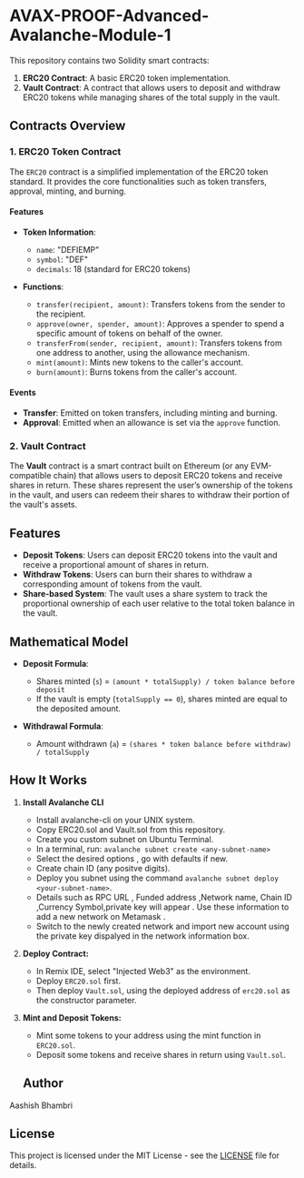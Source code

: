 # AVAX-PROOF-Advanced-Avalanche-Module-1
This repository contains two Solidity smart contracts:

1. **ERC20 Contract**: A basic ERC20 token implementation.
2. **Vault Contract**: A contract that allows users to deposit and withdraw ERC20 tokens while managing shares of the total supply in the vault.

## Contracts Overview

### 1. ERC20 Token Contract

The `ERC20` contract is a simplified implementation of the ERC20 token standard. It provides the core functionalities such as token transfers, approval, minting, and burning.

#### Features

- **Token Information**:
  - `name`: "DEFIEMP"
  - `symbol`: "DEF"
  - `decimals`: 18 (standard for ERC20 tokens)
  
- **Functions**:
  - `transfer(recipient, amount)`: Transfers tokens from the sender to the recipient.
  - `approve(owner, spender, amount)`: Approves a spender to spend a specific amount of tokens on behalf of the owner.
  - `transferFrom(sender, recipient, amount)`: Transfers tokens from one address to another, using the allowance mechanism.
  - `mint(amount)`: Mints new tokens to the caller's account.
  - `burn(amount)`: Burns tokens from the caller's account.

#### Events

- **Transfer**: Emitted on token transfers, including minting and burning.
- **Approval**: Emitted when an allowance is set via the `approve` function.

### 2. Vault Contract

The **Vault** contract is a smart contract built on Ethereum (or any EVM-compatible chain) that allows users to deposit ERC20 tokens and receive shares in return. These shares represent the user’s ownership of the tokens in the vault, and users can redeem their shares to withdraw their portion of the vault's assets.

## Features

- **Deposit Tokens**: Users can deposit ERC20 tokens into the vault and receive a proportional amount of shares in return.
- **Withdraw Tokens**: Users can burn their shares to withdraw a corresponding amount of tokens from the vault.
- **Share-based System**: The vault uses a share system to track the proportional ownership of each user relative to the total token balance in the vault.

## Mathematical Model

- **Deposit Formula**:
  - Shares minted (`s`) = `(amount * totalSupply) / token balance before deposit`
  - If the vault is empty (`totalSupply == 0`), shares minted are equal to the deposited amount.

- **Withdrawal Formula**:
  - Amount withdrawn (`a`) = `(shares * token balance before withdraw) / totalSupply`

## How It Works

1. **Install Avalanche CLI**
   - Install avalanche-cli on your UNIX system.
   - Copy ERC20.sol and Vault.sol from this repository.
   - Create you custom subnet on Ubuntu Terminal.
   - In a terminal, run: ```avalanche subnet create <any-subnet-name>```
   - Select the desired options , go with defaults if new.
   - Create chain ID (any positve digits).
   - Deploy you subnet using the command ```avalanche subnet deploy <your-subnet-name>```.
   - Details such as RPC URL , Funded address ,Network name, Chain ID ,Currency Symbol,private key will appear . Use these information to add a new network on Metamask .
   - Switch to the newly created network and import new account using the private key dispalyed in the network information box.

2. **Deploy Contract:**
   - In Remix IDE, select "Injected Web3" as the environment.
   - Deploy ```ERC20.sol``` first.
   - Then deploy ```Vault.sol```, using the deployed address of ```erc20.sol``` as the constructor parameter.

3. **Mint and Deposit Tokens:**
   - Mint some tokens to your address using the mint function in ```ERC20.sol```.
   - Deposit some tokens and receive shares in return using ```Vault.sol```.
  
   ## Author
Aashish Bhambri
## License

This project is licensed under the MIT License - see the [LICENSE](LICENSE) file for details.
